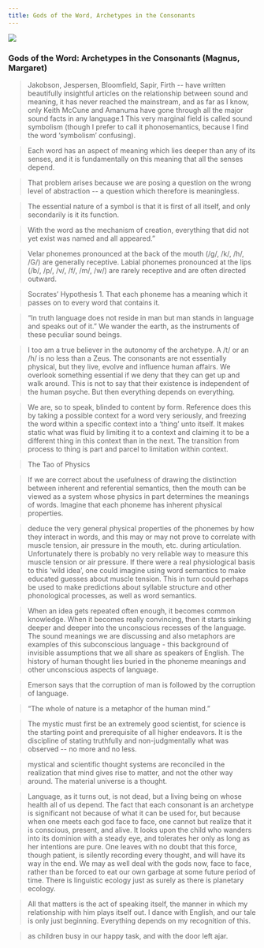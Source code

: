 ```yaml
---
title: Gods of the Word, Archetypes in the Consonants
---
```


![](https://i.gr-assets.com/images/S/compressed.photo.goodreads.com/books/1359625340l/1760292.jpg)

### Gods of the Word: Archetypes in the Consonants (Magnus, Margaret)

> Jakobson, Jespersen, Bloomfield, Sapir, Firth -- have written beautifully insightful articles on the relationship between sound and meaning, it has never reached the mainstream, and as far as I know, only Keith McCune and Amanuma have gone through all the major sound facts in any language.1 This very marginal field is called sound symbolism (though I prefer to call it phonosemantics, because I find the word ‘symbolism’ confusing).

> Each word has an aspect of meaning which lies deeper than any of its senses, and it is fundamentally on this meaning that all the senses depend.

> That problem arises because we are posing a question on the wrong level of abstraction -- a question which therefore is meaningless.

> The essential nature of a symbol is that it is first of all itself, and only secondarily is it its function.

> With the word as the mechanism of creation, everything that did not yet exist was named and all appeared.”

> Velar phonemes pronounced at the back of the mouth (/g/, /k/, /h/, /G/) are generally receptive. Labial phonemes pronounced at the lips (/b/, /p/, /v/, /f/, /m/, /w/) are rarely receptive and are often directed outward.

> Socrates’ Hypothesis 1. That each phoneme has a meaning which it passes on to every word that contains it.

> “In truth language does not reside in man but man stands in language and speaks out of it.” We wander the earth, as the instruments of these peculiar sound beings.

> I too am a true believer in the autonomy of the archetype. A /t/ or an /h/ is no less than a Zeus. The consonants are not essentially physical, but they live, evolve and influence human affairs. We overlook something essential if we deny that they can get up and walk around. This is not to say that their existence is independent of the human psyche. But then everything depends on everything.

> We are, so to speak, blinded to content by form. Reference does this by taking a possible context for a word very seriously, and freezing the word within a specific context into a ‘thing’ unto itself. It makes static what was fluid by limiting it to a context and claiming it to be a different thing in this context than in the next. The transition from process to thing is part and parcel to limitation within context.

> The Tao of Physics

> If we are correct about the usefulness of drawing the distinction between inherent and referential semantics, then the mouth can be viewed as a system whose physics in part determines the meanings of words. Imagine that each phoneme has inherent physical properties.

> deduce the very general physical properties of the phonemes by how they interact in words, and this may or may not prove to correlate with muscle tension, air pressure in the mouth, etc. during articulation. Unfortunately there is probably no very reliable way to measure this muscle tension or air pressure. If there were a real physiological basis to this ‘wild idea’, one could imagine using word semantics to make educated guesses about muscle tension. This in turn could perhaps be used to make predictions about syllable structure and other phonological processes, as well as word semantics.

> When an idea gets repeated often enough, it becomes common knowledge. When it becomes really convincing, then it starts sinking deeper and deeper into the unconscious recesses of the language. The sound meanings we are discussing and also metaphors are examples of this subconscious language - this background of invisible assumptions that we all share as speakers of English. The history of human thought lies buried in the phoneme meanings and other unconscious aspects of language.

> Emerson says that the corruption of man is followed by the corruption of language.

> “The whole of nature is a metaphor of the human mind.”

> The mystic must first be an extremely good scientist, for science is the starting point and prerequisite of all higher endeavors. It is the discipline of stating truthfully and non-judgmentally what was observed -- no more and no less.

> mystical and scientific thought systems are reconciled in the realization that mind gives rise to matter, and not the other way around. The material universe is a thought.

> Language, as it turns out, is not dead, but a living being on whose health all of us depend. The fact that each consonant is an archetype is significant not because of what it can be used for, but because when one meets each god face to face, one cannot but realize that it is conscious, present, and alive. It looks upon the child who wanders into its dominion with a steady eye, and tolerates her only as long as her intentions are pure. One leaves with no doubt that this force, though patient, is silently recording every thought, and will have its way in the end. We may as well deal with the gods now, face to face, rather than be forced to eat our own garbage at some future period of time. There is linguistic ecology just as surely as there is planetary ecology.

> All that matters is the act of speaking itself, the manner in which my relationship with him plays itself out. I dance with English, and our tale is only just beginning. Everything depends on my recognition of this.

> as children busy in our happy task, and with the door left ajar.
